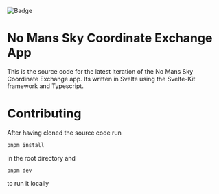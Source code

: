 ![Badge](https://github.com/blackholesuns/v2/actions/workflows/cf-deploy.yml/badge.svg)

# No Mans Sky Coordinate Exchange App

This is the source code for the latest iteration of the No Mans Sky Coordinate Exchange app. Its written in Svelte using the Svelte-Kit framework and Typescript. 



# Contributing

After having cloned the source code run
```sh
pnpm install
```
in the root directory and 
```
pnpm dev
```
to run it locally 